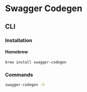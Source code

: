 # Swagger Codegen

## CLI

### Installation

#### Homebrew

```sh
brew install swagger-codegen
```

### Commands

```sh
swagger-codegen -h
```
